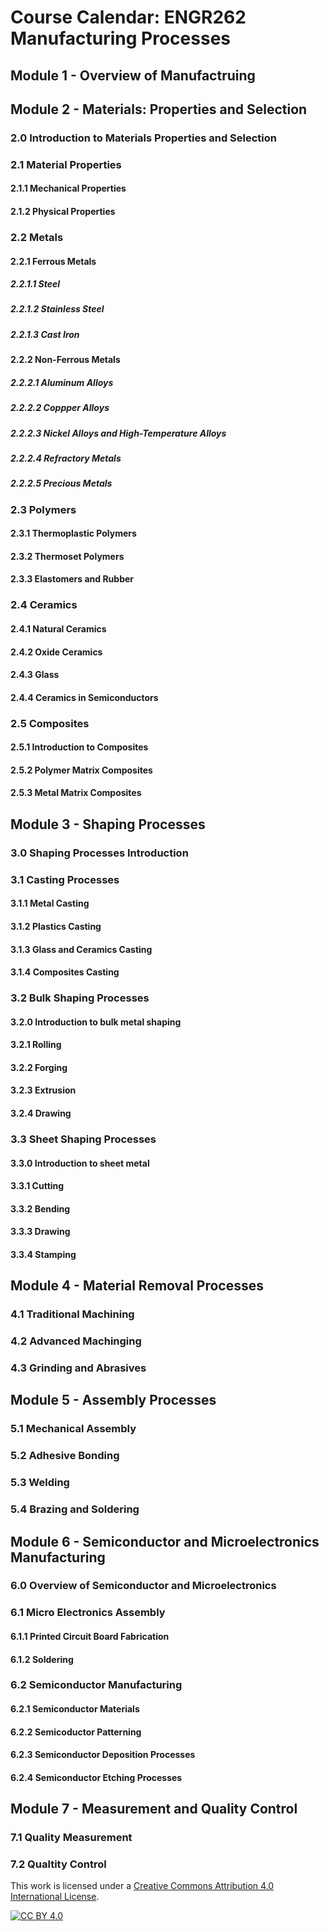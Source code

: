 # Course Calendar: ENGR262 Manufacturing Processes

## Module 1 - Overview of Manufactruing

## Module 2 - Materials: Properties and Selection

### 2.0 Introduction to Materials Properties and Selection

### 2.1 Material Properties

#### 2.1.1 Mechanical Properties

#### 2.1.2 Physical Properties

### 2.2 Metals

#### 2.2.1 Ferrous Metals

##### 2.2.1.1 Steel

##### 2.2.1.2 Stainless Steel

##### 2.2.1.3 Cast Iron

#### 2.2.2 Non-Ferrous Metals

##### 2.2.2.1 Aluminum Alloys

##### 2.2.2.2 Coppper Alloys

##### 2.2.2.3 Nickel Alloys and High-Temperature Alloys

##### 2.2.2.4 Refractory Metals

##### 2.2.2.5 Precious Metals

### 2.3 Polymers

#### 2.3.1 Thermoplastic Polymers

#### 2.3.2 Thermoset Polymers

#### 2.3.3 Elastomers and Rubber

### 2.4 Ceramics

#### 2.4.1 Natural Ceramics

#### 2.4.2 Oxide Ceramics

#### 2.4.3 Glass

#### 2.4.4 Ceramics in Semiconductors

### 2.5 Composites

#### 2.5.1 Introduction to Composites

#### 2.5.2 Polymer Matrix Composites

#### 2.5.3 Metal Matrix Composites

## Module 3 - Shaping Processes

### 3.0 Shaping Processes Introduction

### 3.1 Casting Processes

#### 3.1.1 Metal Casting

#### 3.1.2 Plastics Casting

#### 3.1.3 Glass and Ceramics Casting

#### 3.1.4 Composites Casting

### 3.2 Bulk Shaping Processes

#### 3.2.0 Introduction to bulk metal shaping

#### 3.2.1 Rolling

#### 3.2.2 Forging

#### 3.2.3 Extrusion

#### 3.2.4 Drawing

### 3.3 Sheet Shaping Processes

#### 3.3.0 Introduction to sheet metal

#### 3.3.1 Cutting

#### 3.3.2 Bending

#### 3.3.3 Drawing

#### 3.3.4 Stamping

## Module 4 - Material Removal Processes

### 4.1 Traditional Machining

### 4.2 Advanced Machinging

### 4.3 Grinding and Abrasives

## Module 5 - Assembly Processes

### 5.1 Mechanical Assembly

### 5.2 Adhesive Bonding

### 5.3 Welding

### 5.4 Brazing and Soldering

## Module 6 - Semiconductor and Microelectronics Manufacturing

### 6.0 Overview of Semiconductor and Microelectronics

### 6.1 Micro Electronics Assembly

#### 6.1.1 Printed Circuit Board Fabrication

#### 6.1.2 Soldering

### 6.2 Semiconductor Manufacturing

#### 6.2.1 Semiconductor Materials

#### 6.2.2 Semicoductor Patterning

#### 6.2.3 Semiconductor Deposition Processes

#### 6.2.4 Semiconductor Etching Processes

## Module 7 - Measurement and Quality Control

### 7.1 Quality Measurement

### 7.2 Qualtity Control


This work is licensed under a [Creative Commons Attribution 4.0 International
License][cc-by].

[![CC BY 4.0][cc-by-image]][cc-by]

[cc-by]: http://creativecommons.org/licenses/by/4.0/
[cc-by-image]: https://i.creativecommons.org/l/by/4.0/88x31.png
[cc-by-shield]: https://img.shields.io/badge/License-CC%20BY%204.0-lightgrey.svg
